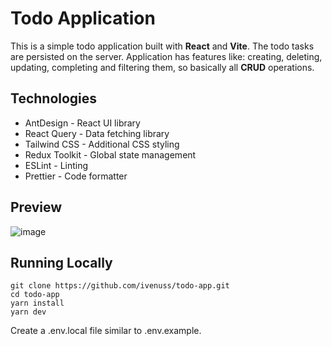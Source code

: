 # Todo Application

This is a simple todo application built with **React** and **Vite**. The todo tasks are persisted on the server. Application has features like: creating, deleting, updating, completing and filtering them, so basically all **CRUD** operations.

## Technologies

- AntDesign - React UI library
- React Query - Data fetching library
- Tailwind CSS - Additional CSS styling
- Redux Toolkit - Global state management
- ESLint - Linting
- Prettier - Code formatter

## Preview

![image](https://user-images.githubusercontent.com/43939822/213920446-7caa178a-bb31-441b-b39f-043ce0f9abd9.png)

## Running Locally

```
git clone https://github.com/ivenuss/todo-app.git
cd todo-app
yarn install
yarn dev
```

Create a .env.local file similar to .env.example.
